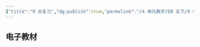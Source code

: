 ```yaml
---
{"title":"9 总复习","dg-publish":true,"permalink":"/4 单元教学/5B 五下/9 总复习/","dgPassFrontmatter":true,"noteIcon":""}
---
```



## 电子教材


